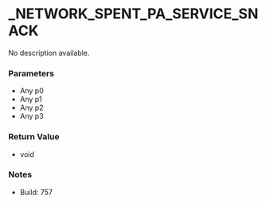 # _NETWORK_SPENT_PA_SERVICE_SNACK

No description available.

### Parameters
* Any p0
* Any p1
* Any p2
* Any p3

### Return Value
* void

### Notes
* Build: 757


